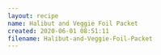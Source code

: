 ```yaml
---
layout: recipe
name: Halibut and Veggie Foil Packet
created: 2020-06-01 08:51:11
filename: Halibut-and-Veggie-Foil-Packet
---
```

